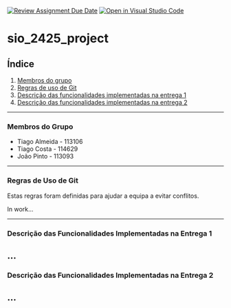 [![Review Assignment Due Date](https://classroom.github.com/assets/deadline-readme-button-22041afd0340ce965d47ae6ef1cefeee28c7c493a6346c4f15d667ab976d596c.svg)](https://classroom.github.com/a/n4Xu0y1X)
[![Open in Visual Studio Code](https://classroom.github.com/assets/open-in-vscode-2e0aaae1b6195c2367325f4f02e2d04e9abb55f0b24a779b69b11b9e10269abc.svg)](https://classroom.github.com/online_ide?assignment_repo_id=16872736&assignment_repo_type=AssignmentRepo)
# sio_2425_project

## Índice

1. [Membros do grupo](#membros-do-grupo)
2. [Regras de uso de Git](#regras-de-uso-de-git)
3. [Descrição das funcionalidades implementadas na entrega 1](#descricao-das-funcionalidades-implementadas-na-entrega-1)
4. [Descrição das funcionalidades implementadas na entrega 2](#descricao-das-funcionalidades-implementadas-na-entrega-2)

---

### Membros do Grupo
- Tiago Almeida - 113106
- Tiago Costa - 114629
- João Pinto - 113093

---

### Regras de Uso de Git

Estas regras foram definidas para ajudar a equipa a evitar conflitos.

In work...
<!-- 1. **Criação de branches de funcionalidades**
   - Ao trabalhar em uma nova funcionalidade/função, **não usar a branch `main`**.
   - Invés disso, deve-se criar uma nova branch a partir da `main` com o comando:
     ```bash
     git checkout main
     git checkout -b feature/nome_funcao/nome_membro
     ```
     - Substituir `nome_funcao` pelo nome da função em desenvolvimento.
     - Substituir `nome_membro` pelo nome de quem estiver a trabalhar na função.

2. **Adição de mudanças**
   - É possivel adicionar e dar comite às mudanças na nova branch com os seguintes comandos:
     ```bash
     git add .
     git commit -m "Descrição das alterações realizadas"
     git push origin feature/nome_funcao/nome_membro
     ```

3. **Finalização e merge**
   - Após concluir a funcionalidade/função, deve-se dar merge da branch com a `main`:
     ```bash
     git checkout main
     git merge feature/nome_funcao/nome_membro
     git push origin main
     ```

4. **Limpeza de branches**
   - Após o merge deve-se limpar/eliminar a branch para manter o repositório organizado:
     ```bash
     git branch -d feature/nome_funcao/nome_membro
     git push origin --delete feature/nome_funcao/nome_membro
     ```

5. **Atualização de branches**
    - Caso haja mudanças na main, é possivel atualizar a branch da seguinte forma:
      ```bash
      git add .
      git commit -m "Salvando progresso antes de atualizar com a main"
      git fetch origin
      git merge origin/main
      # ou, para um histórico linear
      git rebase origin/main
      ``` -->
---

### Descrição das Funcionalidades Implementadas na Entrega 1
...
---
### Descrição das Funcionalidades Implementadas na Entrega 2
...
---
